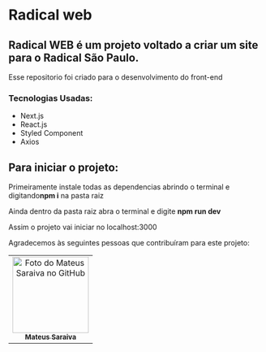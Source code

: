 ﻿# Radical web

<h2>Radical WEB é um projeto voltado a criar um site para o Radical São Paulo.</h2>

<p>Esse repositorio foi criado para o desenvolvimento do front-end</p>

<h3>Tecnologias Usadas:</h3>
<ul>
  <li>Next.js</li>
  <li>React.js</li>
  <li>Styled Component</li>
  <li>Axios</li>
</ul>

<h2>Para iniciar o projeto:</h2>

<p>Primeiramente instale todas as dependencias abrindo o terminal e digitando<strong>npm i</strong> na pasta raiz</p>

<p>Ainda dentro da pasta raiz abra o terminal e digite <strong>npm run dev</strong></p>
<p>Assim o projeto vai iniciar no localhost:3000</p>

Agradecemos às seguintes pessoas que contribuíram para este projeto:

<table>
  <tr>
    <td align="center">
      <a href="#">
        <img src="https://avatars.githubusercontent.com/u/89895630?s=400&u=9ed75406112ba398bd1cef0a8adc018a0f83b1e0&v=4" width="150px;" alt="Foto do Mateus Saraiva no GitHub"/><br>
        <sub>
          <b>Mateus Saraiva</b>
        </sub>
      </a>
    </td>
  </tr>
</table>
